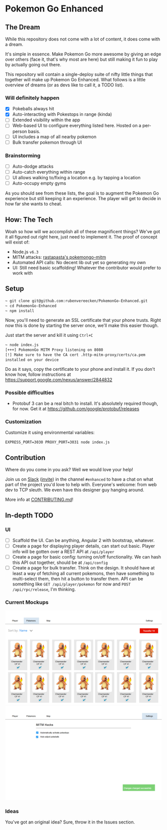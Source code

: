 # Pokemon Go Enhanced

## The Dream

While this repository does not come with a lot of content,
it does come with a dream.

It's simple in essence.
Make Pokemon Go more awesome
by giving an edge over others
(face it, that's why most are here)
but still making it fun to play
by actually going out there.

This repository will contain a single-deploy suite
of nifty little things that together
will make up Pokemon Go Enhanced.
What follows is a little overview of dreams
(or as devs like to call it, a TODO list).

### Will definitely happen
- [x] Pokeballs always hit
- [x] Auto-interacting with Pokestops in range (kinda)
- [ ] Extended visibility within the app
- [ ] Web-based UI to configure everything listed here.
Hosted on a per-person basis.
- [ ] UI includes a map of all nearby pokemon
- [ ] Bulk transfer pokemon through UI

### Brainstorming
- [ ] Auto-dodge attacks
- [ ] Auto-catch everything within range
- [ ] UI allows walking to/fixing a location e.g. by tapping a location
- [ ] Auto-occupy empty gyms

As you should see from these lists,
the goal is to augment the Pokemon Go experience
but still keeping it an experience.
The player will get to decide in how far
she wants to cheat.

## How: The Tech
Woah so how will we accomplish all of these magnificent things?
We've got it all figured out right here, just need to implement it.
The proof of concept will exist of:

- Node.js `v6.3`
- MITM attacks: [rastapasta's pokemongo-mitm](https://github.com/rastapasta/pokemon-go-mitm-node.git)
- Automated API calls: No decent lib out yet so generating my own
- UI: Still need basic scaffolding! Whatever the contributor would prefer to work with

## Setup
```
~ git clone git@github.com:rubenvereecken/PokemonGo-Enhanced.git
~ cd PokemonGo-Enhanced
~ npm install
```

Now, you'll need to generate an SSL certificate that your phone trusts.
Right now this is done by starting the server once, we'll make this easier though.

Just start the server and kill it using `Ctrl+C`
```
~ node index.js
[+++] PokemonGo MITM Proxy listening on 8080
[!] Make sure to have the CA cert .http-mitm-proxy/certs/ca.pem installed on your device
```

Do as it says, copy the certificate to your phone and install it.
If you don't know how, follow instructions at https://support.google.com/nexus/answer/2844832

### Possible difficulties

- Protobuf 3 can be a real bitch to install. It's absolutely required though, for now. Get it at https://github.com/google/protobuf/releases

### Customization

Customize it using environmental variables:
```
EXPRESS_PORT=3030 PROXY_PORT=3031 node index.js
```

## Contribution
Where do you come in you ask?
Well we would love your help!

Join us on [Slack](https://pkre.slack.com) 
([invite](https://shielded-earth-81203.herokuapp.com))
in the channel `#enhanced`
to have a chat on what part of the project you'd love to help with.
Everyone's welcome: from web dev to TCP sleuth.
We even have this designer guy hanging around.

More info at [CONTRIBUTING.md](CONTRIBUTING.md)!

## In-depth TODO
### UI
- [ ] Scaffold the UI. Can be anything, Angular 2 with bootstrap, whatever.
- [ ] Create a page for displaying player details, can start out basic.
Player info will be gotten over a REST API at `/api/player`
- [ ] Create a page for basic config: turning on/off functionality.
We can hash this API out together, should be at `/api/config`
- [ ] Create a page for bulk transfer. Think on the design.
It should have at least a way of fetching all current pokemons,
then have something to multi-select them, then hit a button to transfer them.
API can be something like `GET /api/player/pokemon` for now
and `POST /api/rpc/release`, I'm thinking.

### Current Mockups
![](img/mockup-transfer.png)
![](img/mockup-settings.png)

### Ideas
You've got an original idea?
Sure, throw it in the Issues section.
